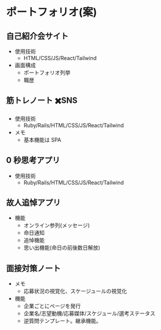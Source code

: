 # ポートフォリオ(案)

## 自己紹介会サイト

- 使用技術
  - HTML/CSS/JS/React/Tailwind
- 画面構成
  - ポートフォリオ列挙
  - 職歴

## 筋トレノート ✖️SNS

- 使用技術
  - Ruby/Rails/HTML/CSS/JS/React/Tailwind
- メモ
  - 基本機能は SPA

## 0 秒思考アプリ

- 使用技術
  - Ruby/Rails/HTML/CSS/JS/React/Tailwind

## 故人追悼アプリ

- 機能
  - オンライン参列(メッセージ)
  - 命日通知
  - 追悼機能
  - 思い出機能(命日の前後数日解放)

## 面接対策ノート

- メモ
  - 応募状況の視覚化、スケージュールの視覚化
- 機能
  - 企業ごとにページを発行
  - 企業名/志望動機/応募媒体/スケジュール/選考ステータス
  - 逆質問テンプレート。継承機能。
